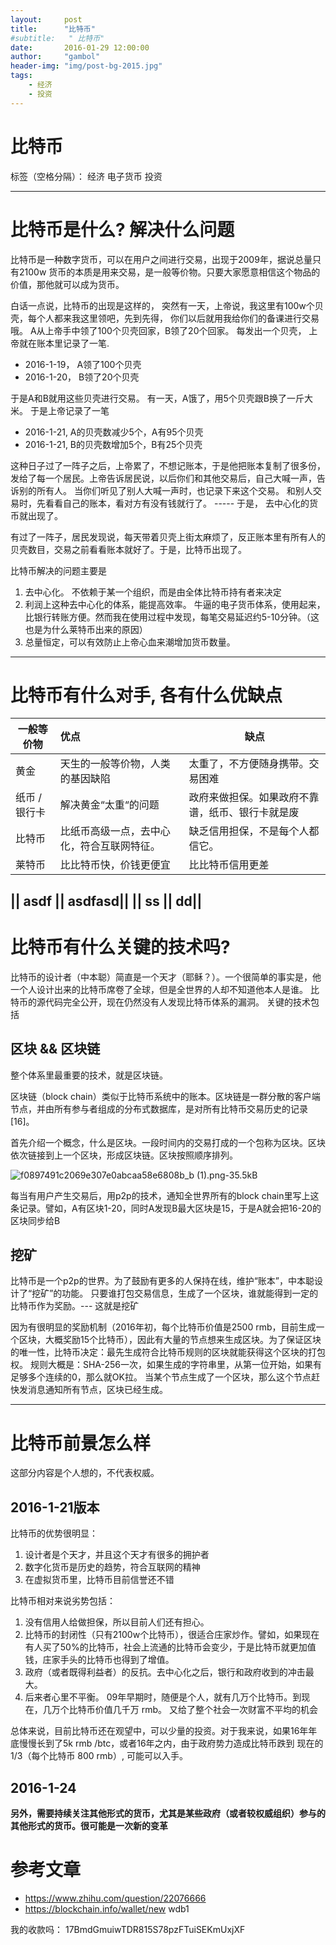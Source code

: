 ```yaml
---
layout:     post
title:      "比特币"
#subtitle:   " 比特币"
date:       2016-01-29 12:00:00
author:     "gambol"
header-img: "img/post-bg-2015.jpg"
tags:
    - 经济
    - 投资
---
```


# 比特币

标签（空格分隔）： 经济 电子货币 投资

---

# 比特币是什么? 解决什么问题
比特币是一种数字货币，可以在用户之间进行交易，出现于2009年，据说总量只有2100w 货币的本质是用来交易，是一般等价物。只要大家愿意相信这个物品的价值，那他就可以成为货币。

白话一点说，比特币的出现是这样的， 突然有一天，上帝说，我这里有100w个贝壳，每个人都来我这里领吧，先到先得， 你们以后就用我给你们的备课进行交易哦。 A从上帝手中领了100个贝壳回家，B领了20个回家。
每发出一个贝壳， 上帝就在账本里记录了一笔.

 - 2016-1-19， A领了100个贝壳
 - 2016-1-20， B领了20个贝壳
 
于是A和B就用这些贝壳进行交易。 有一天，A饿了，用5个贝壳跟B换了一斤大米。 于是上帝记录了一笔
 - 2016-1-21, A的贝壳数减少5个，A有95个贝壳
 - 2016-1-21, B的贝壳数增加5个，B有25个贝壳

这种日子过了一阵子之后，上帝累了，不想记账本，于是他把账本复制了很多份，发给了每一个居民。上帝告诉居民说，以后你们和其他交易后，自己大喊一声，告诉别的所有人。 当你们听见了别人大喊一声时，也记录下来这个交易。 和别人交易时，先看看自己的账本，看对方有没有钱就行了。  ----- 于是， 去中心化的货币就出现了。

有过了一阵子，居民发现说，每天带着贝壳上街太麻烦了，反正账本里有所有人的贝壳数目，交易之前看看账本就好了。于是，比特币出现了。

比特币解决的问题主要是
1. 去中心化。 不依赖于某一个组织，而是由全体比特币持有者来决定
2. 利润上这种去中心化的体系，能提高效率。 牛逼的电子货币体系，使用起来，比银行转账方便。然而我在使用过程中发现，每笔交易延迟约5-10分钟。（这也是为什么莱特币出来的原因）
3. 总量恒定，可以有效防止上帝心血来潮增加货币数量。
 
------

# 比特币有什么对手, 各有什么优缺点
|  一般等价物 | 优点 | 缺点|
|---|:----|----|
| 黄金 |  天生的一般等价物，人类的基因缺陷 | 太重了，不方便随身携带。交易困难 |
| 纸币 / 银行卡 | 解决黄金“太重“的问题 |  政府来做担保。如果政府不靠谱，纸币、银行卡就是废 |
| 比特币 |  比纸币高级一点，去中心化，符合互联网特征。 |  缺乏信用担保，不是每个人都信它。 |
| 莱特币 |  比比特币快，价钱更便宜  | 比比特币信用更差  |


|| asdf || asdfasd||
|| ss || dd||
------

# 比特币有什么关键的技术吗?

比特币的设计者（中本聪）简直是一个天才（耶稣？）。一个很简单的事实是，他一个人设计出来的比特币席卷了全球，但是全世界的人却不知道他本人是谁。 比特币的源代码完全公开，现在仍然没有人发现比特币体系的漏洞。 关键的技术包括

## 区块 && 区块链
整个体系里最重要的技术，就是区块链。

区块链（block chain）类似于比特币系统中的账本。区块链是一群分散的客户端节点，并由所有参与者组成的分布式数据库，是对所有比特币交易历史的记录[16]。

首先介绍一个概念，什么是区块。一段时间内的交易打成的一个包称为区块。区块依次链接到上一个区块，形成区块链。区块按照顺序排列。

![f0897491c2069e307e0abcaa58e6808b_b (1).png-35.5kB][1]

每当有用户产生交易后，用p2p的技术，通知全世界所有的block chain里写上这条记录。譬如，A有区块1-20，同时A发现B最大区块是15，于是A就会把16-20的区块同步给B

## 挖矿
比特币是一个p2p的世界。为了鼓励有更多的人保持在线，维护“账本”，中本聪设计了“挖矿”的功能。
只要谁打包交易信息，生成了一个区块，谁就能得到一定的比特币作为奖励。--- 这就是挖矿

因为有很明显的奖励机制（2016年初，每个比特币价值是2500 rmb，目前生成一个区块，大概奖励15个比特币），因此有大量的节点想来生成区块。为了保证区块的唯一性，比特币决定：最先生成符合比特币规则的区块就能获得这个区块的打包权。 规则大概是：SHA-256一次，如果生成的字符串里，从第一位开始，如果有足够多个连续的0，那么就OK拉。 当某个节点生成了一个区块，那么这个节点赶快发消息通知所有节点，区块已经生成。

----

# 比特币前景怎么样
这部分内容是个人想的，不代表权威。 
## 2016-1-21版本
比特币的优势很明显： 
1. 设计者是个天才，并且这个天才有很多的拥护者
2. 数字化货币是历史的趋势，符合互联网的精神
3. 在虚拟货币里，比特币目前信誉还不错

比特币相对来说劣势包括：
1. 没有信用人给做担保，所以目前人们还有担心。
2. 比特币的封闭性（只有2100w个比特币），很适合庄家炒作。譬如，如果现在有人买了50%的比特币，社会上流通的比特币会变少，于是比特币就更加值钱，庄家手头的比特币也得到了增值。
3. 政府（或者既得利益者）的反抗。去中心化之后，银行和政府收到的冲击最大。
4. 后来者心里不平衡。 09年早期时，随便是个人，就有几万个比特币。到现在，几万个比特币价值几千万 rmb。 又给了整个社会一次财富不平均的机会

总体来说，目前比特币还在观望中，可以少量的投资。对于我来说，如果16年年底慢慢长到了5k rmb /btc，或者16年之内，由于政府势力造成比特币跌到 现在的1/3（每个比特币 800 rmb）, 可能可以入手。

## 2016-1-24

**另外，需要持续关注其他形式的货币，尤其是某些政府（或者较权威组织）参与的其他形式的货币。很可能是一次新的变革**

# 参考文章
- https://www.zhihu.com/question/22076666
- https://blockchain.info/wallet/new wdb1

我的收款吗： 17BmdGmuiwTDR815S78pzFTuiSEKmUxjXF


  [1]: http://static.zybuluo.com/gambol/o0qu4y66hcbhsgkszjoobrnq/f0897491c2069e307e0abcaa58e6808b_b%20%281%29.png
